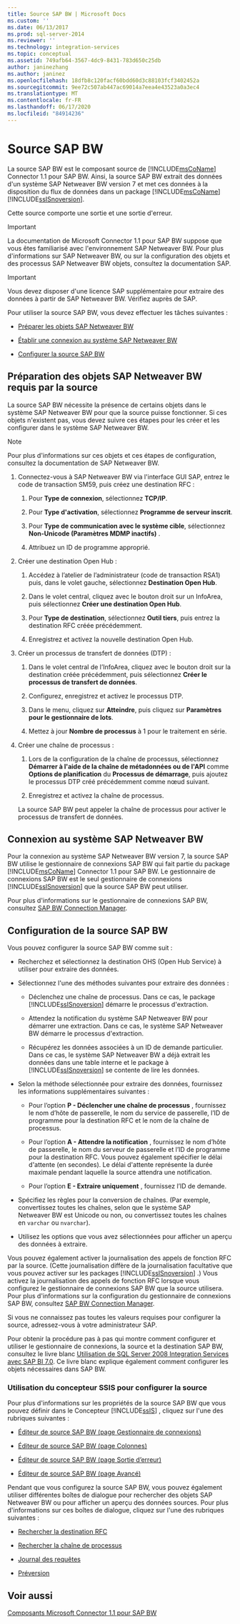 ```yaml
---
title: Source SAP BW | Microsoft Docs
ms.custom: ''
ms.date: 06/13/2017
ms.prod: sql-server-2014
ms.reviewer: ''
ms.technology: integration-services
ms.topic: conceptual
ms.assetid: 749afb64-3567-4dc9-8431-783d650c25db
author: janinezhang
ms.author: janinez
ms.openlocfilehash: 18dfb8c120facf60bdd60d3c88103fcf3402452a
ms.sourcegitcommit: 9ee72c507ab447ac69014a7eea4e43523a0a3ec4
ms.translationtype: MT
ms.contentlocale: fr-FR
ms.lasthandoff: 06/17/2020
ms.locfileid: "84914236"
---
```

# <a name="sap-bw-source"></a>Source SAP BW
  La source SAP BW est le composant source de [!INCLUDE[msCoName](../../includes/msconame-md.md)] Connector 1.1 pour SAP BW. Ainsi, la source SAP BW extrait des données d'un système SAP Netweaver BW version 7 et met ces données à la disposition du flux de données dans un package [!INCLUDE[msCoName](../../includes/msconame-md.md)] [!INCLUDE[ssISnoversion](../../includes/ssisnoversion-md.md)].  
  
 Cette source comporte une sortie et une sortie d'erreur.  
  
> [!IMPORTANT]  
>  La documentation de Microsoft Connector 1.1 pour SAP BW suppose que vous êtes familiarisé avec l'environnement SAP Netweaver BW. Pour plus d'informations sur SAP Netweaver BW, ou sur la configuration des objets et des processus SAP Netweaver BW objets, consultez la documentation SAP.  
  
> [!IMPORTANT]  
>  Vous devez disposer d'une licence SAP supplémentaire pour extraire des données à partir de SAP Netweaver BW. Vérifiez auprès de SAP.  
  
 Pour utiliser la source SAP BW, vous devez effectuer les tâches suivantes :  
  
-   [Préparer les objets SAP Netweaver BW](#bkmk_Prepare_Objects)  
  
-   [Établir une connexion au système SAP Netweaver BW](#bkmk_Connect_Database)  
  
-   [Configurer la source SAP BW](#bkmk_Configure_Source)  
  
##  <a name="preparing-the-sap-netweaver-bw-objects-that-the-source-requires"></a><a name="bkmk_Prepare_Objects"></a> Préparation des objets SAP Netweaver BW requis par la source  
 La source SAP BW nécessite la présence de certains objets dans le système SAP Netweaver BW pour que la source puisse fonctionner. Si ces objets n'existent pas, vous devez suivre ces étapes pour les créer et les configurer dans le système SAP Netweaver BW.  
  
> [!NOTE]  
>  Pour plus d'informations sur ces objets et ces étapes de configuration, consultez la documentation de SAP Netweaver BW.  
  
1.  Connectez-vous à SAP Netweaver BW via l'interface GUI SAP, entrez le code de transaction SM59, puis créez une destination RFC :  
  
    1.  Pour **Type de connexion**, sélectionnez **TCP/IP**.  
  
    2.  Pour **Type d'activation**, sélectionnez **Programme de serveur inscrit**.  
  
    3.  Pour **Type de communication avec le système cible**, sélectionnez **Non-Unicode (Paramètres MDMP inactifs)** .  
  
    4.  Attribuez un ID de programme approprié.  
  
2.  Créer une destination Open Hub :  
  
    1.  Accédez à l’atelier de l’administrateur (code de transaction RSA1) puis, dans le volet gauche, sélectionnez **Destination Open Hub**.  
  
    2.  Dans le volet central, cliquez avec le bouton droit sur un InfoArea, puis sélectionnez **Créer une destination Open Hub**.  
  
    3.  Pour **Type de destination**, sélectionnez **Outil tiers**, puis entrez la destination RFC créée précédemment.  
  
    4.  Enregistrez et activez la nouvelle destination Open Hub.  
  
3.  Créer un processus de transfert de données (DTP) :  
  
    1.  Dans le volet central de l’InfoArea, cliquez avec le bouton droit sur la destination créée précédemment, puis sélectionnez **Créer le processus de transfert de données**.  
  
    2.  Configurez, enregistrez et activez le processus DTP.  
  
    3.  Dans le menu, cliquez sur **Atteindre**, puis cliquez sur **Paramètres pour le gestionnaire de lots**.  
  
    4.  Mettez à jour **Nombre de processus** à 1 pour le traitement en série.  
  
4.  Créer une chaîne de processus :  
  
    1.  Lors de la configuration de la chaîne de processus, sélectionnez **Démarrer à l'aide de la chaîne de métadonnées ou de l'API** comme **Options de planification** du **Processus de démarrage**, puis ajoutez le processus DTP créé précédemment comme nœud suivant.  
  
    2.  Enregistrez et activez la chaîne de processus.  
  
     La source SAP BW peut appeler la chaîne de processus pour activer le processus de transfert de données.  
  
##  <a name="connecting-to-the-sap-netweaver-bw-system"></a><a name="bkmk_Connect_Database"></a> Connexion au système SAP Netweaver BW  
 Pour la connexion au système SAP Netweaver BW version 7, la source SAP BW utilise le gestionnaire de connexions SAP BW qui fait partie du package [!INCLUDE[msCoName](../../includes/msconame-md.md)] Connector 1.1 pour SAP BW. Le gestionnaire de connexions SAP BW est le seul gestionnaire de connexions [!INCLUDE[ssISnoversion](../../includes/ssisnoversion-md.md)] que la source SAP BW peut utiliser.  
  
 Pour plus d'informations sur le gestionnaire de connexions SAP BW, consultez [SAP BW Connection Manager](../connection-manager/sap-bw-connection-manager.md).  
  
##  <a name="configuring-the-sap-bw-source"></a><a name="bkmk_Configure_Source"></a> Configuration de la source SAP BW  
 Vous pouvez configurer la source SAP BW comme suit :  
  
-   Recherchez et sélectionnez la destination OHS (Open Hub Service) à utiliser pour extraire des données.  
  
-   Sélectionnez l'une des méthodes suivantes pour extraire des données :  
  
    -   Déclenchez une chaîne de processus. Dans ce cas, le package [!INCLUDE[ssISnoversion](../../includes/ssisnoversion-md.md)] démarre le processus d'extraction.  
  
    -   Attendez la notification du système SAP Netweaver BW pour démarrer une extraction. Dans ce cas, le système SAP Netweaver BW démarre le processus d'extraction.  
  
    -   Récupérez les données associées à un ID de demande particulier. Dans ce cas, le système SAP Netweaver BW a déjà extrait les données dans une table interne et le package à [!INCLUDE[ssISnoversion](../../includes/ssisnoversion-md.md)] se contente de lire les données.  
  
-   Selon la méthode sélectionnée pour extraire des données, fournissez les informations supplémentaires suivantes :  
  
    -   Pour l’option **P - Déclencher une chaîne de processus** , fournissez le nom d’hôte de passerelle, le nom du service de passerelle, l’ID de programme pour la destination RFC et le nom de la chaîne de processus.  
  
    -   Pour l’option **A - Attendre la notification** , fournissez le nom d’hôte de passerelle, le nom du serveur de passerelle et l’ID de programme pour la destination RFC. Vous pouvez également spécifier le délai d'attente (en secondes). Le délai d'attente représente la durée maximale pendant laquelle la source attendra une notification.  
  
    -   Pour l’option **E - Extraire uniquement** , fournissez l’ID de demande.  
  
-   Spécifiez les règles pour la conversion de chaînes. (Par exemple, convertissez toutes les chaînes, selon que le système SAP Netweaver BW est Unicode ou non, ou convertissez toutes les chaînes en `varchar` ou `nvarchar`).  
  
-   Utilisez les options que vous avez sélectionnées pour afficher un aperçu des données à extraire.  
  
 Vous pouvez également activer la journalisation des appels de fonction RFC par la source. (Cette journalisation diffère de la journalisation facultative que vous pouvez activer sur les packages [!INCLUDE[ssISnoversion](../../includes/ssisnoversion-md.md)] .) Vous activez la journalisation des appels de fonction RFC lorsque vous configurez le gestionnaire de connexions SAP BW que la source utilisera. Pour plus d'informations sur la configuration du gestionnaire de connexions SAP BW, consultez [SAP BW Connection Manager](../connection-manager/sap-bw-connection-manager.md).  
  
 Si vous ne connaissez pas toutes les valeurs requises pour configurer la source, adressez-vous à votre administrateur SAP.  
  
 Pour obtenir la procédure pas à pas qui montre comment configurer et utiliser le gestionnaire de connexions, la source et la destination SAP BW, consultez le livre blanc [Utilisation de SQL Server 2008 Integration Services avec SAP BI 7.0](https://go.microsoft.com/fwlink/?LinkID=137090). Ce livre blanc explique également comment configurer les objets nécessaires dans SAP BW.  
  
### <a name="using-the-ssis-designer-to-configure-the-source"></a>Utilisation du concepteur SSIS pour configurer la source  
 Pour plus d'informations sur les propriétés de la source SAP BW que vous pouvez définir dans le Concepteur [!INCLUDE[ssIS](../../includes/ssis-md.md)] , cliquez sur l'une des rubriques suivantes :  
  
-   [Éditeur de source SAP BW &#40;page Gestionnaire de connexions&#41;](sap-bw-source-editor-connection-manager-page.md)  
  
-   [Éditeur de source SAP BW &#40;page Colonnes&#41;](sap-bw-source-editor-columns-page.md)  
  
-   [Éditeur de source SAP BW &#40;page Sortie d’erreur&#41;](sap-bw-source-editor-error-output-page.md)  
  
-   [Éditeur de source SAP BW &#40;page Avancé&#41;](sap-bw-source-editor-advanced-page.md)  
  
 Pendant que vous configurez la source SAP BW, vous pouvez également utiliser différentes boîtes de dialogue pour rechercher des objets SAP Netweaver BW ou pour afficher un aperçu des données sources. Pour plus d'informations sur ces boîtes de dialogue, cliquez sur l'une des rubriques suivantes :  
  
-   [Rechercher la destination RFC](look-up-rfc-destination.md)  
  
-   [Rechercher la chaîne de processus](look-up-process-chain.md)  
  
-   [Journal des requêtes](request-log.md)  
  
-   [Préversion](preview.md)  
  
## <a name="see-also"></a>Voir aussi  
 [Composants Microsoft Connector 1.1 pour SAP BW](../microsoft-connector-for-sap-bw-components.md)  
  
  
